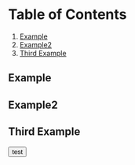 # Table of Contents
1. [Example](#example)
2. [Example2](#example2)
3. [Third Example](#third-example)

## Example
## Example2
## Third Example

<button> test </button>
